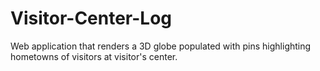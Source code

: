 # Visitor-Center-Log
Web application that renders a 3D globe populated with pins highlighting hometowns of visitors at visitor's center.
